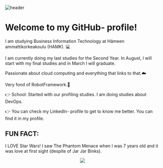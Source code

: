 
![header](https://github.com/tiibuturner/tiibuturner/assets/111892419/e85b8dd4-bc5b-4a17-b306-723ad9a5d263)

<h1 style=
    font-family: 'Segoe UI', Tahoma, Geneva, Verdana, sans-serif;
    font-size: xx-large;>Welcome to my GitHub- profile!</h1>
<p style=
    font-family: 'Segoe UI', Tahoma, Geneva, Verdana, sans-serif;>I am studying Business Information Technology at Hämeen ammattikorkeakoulu (HAMK). 💻</p>
<p style=
    font-family: 'Segoe UI', Tahoma, Geneva, Verdana, sans-serif;>I am currently doing my last studies for the Second Year. In August, I will start with my final studies and in March I will graduate. </p>

<p style=
    font-family: 'Segoe UI', Tahoma, Geneva, Verdana, sans-serif;>Passionate about cloud computing and everything that links to that.☁️</p>
<p style=
    font-family: 'Segoe UI', Tahoma, Geneva, Verdana, sans-serif;>Very fond of RobotFramework.🤖</p>

    
<p style=
    font-family: 'Segoe UI', Tahoma, Geneva, Verdana, sans-serif;>👉 School: Started with our profiling studies. I am doing studies about DevOps.</p>

<p style=
    font-family: 'Segoe UI', Tahoma, Geneva, Verdana, sans-serif;>👉 You can check my LinkedIn- profile to get to know me better. You can find it in my profile.</p>

<h2 style=
    font-family: 'Segoe UI', Tahoma, Geneva, Verdana, sans-serif;><b>FUN FACT</b>:</h2>

<p style=
    font-family: 'Segoe UI', Tahoma, Geneva, Verdana, sans-serif;>I LOVE Star Wars! I saw The Phantom Menace when I was 7 years old and it was love at first sight (despite of Jar Jar Binks).</p>

<p align="center">
  <img src="https://github.com/tiibuturner/tiibuturner/assets/111892419/ead909ba-10b6-420d-94f8-bca8c3eb35a6">
</p>
